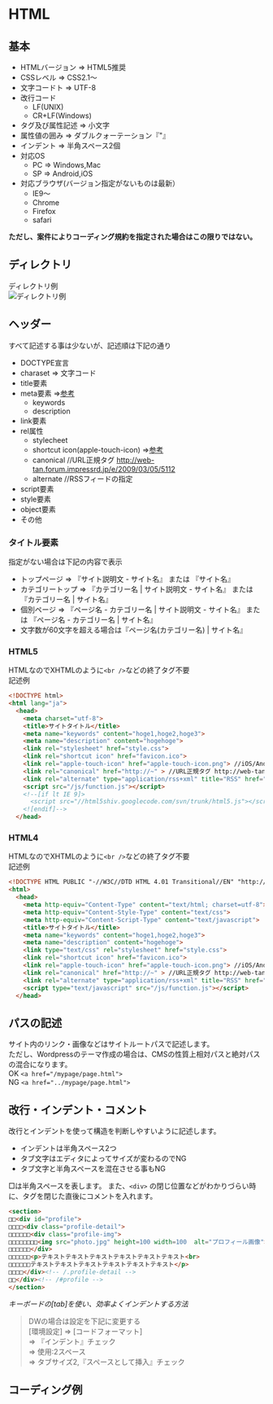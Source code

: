 HTML
================

基本
---------------
+ HTMLバージョン ⇒ HTML5推奨
+ CSSレベル ⇒ CSS2.1〜
+ 文字コードト ⇒ UTF-8
+ 改行コード
  + LF(UNIX)
  + CR+LF(Windows)
+ タグ及び属性記述 ⇒ 小文字
+ 属性値の囲み ⇒ ダブルクォーテーション『"』
+ インデント ⇒ 半角スペース2個
+ 対応OS
  + PC ⇒ Windows,Mac
  + SP ⇒ Android,iOS
+ 対応ブラウザ(バージョン指定がないものは最新）
  + IE9〜
  + Chrome
  + Firefox
  + safari

**ただし、案件によりコーディング規約を指定された場合はこの限りではない。** 

ディレクトリ
---------------
ディレクトリ例  
![ディレクトリ例](http://www.m-r-design.com/images_outside/directory.png "ディレクトリ例")

ヘッダー
---------------
すべて記述する事は少ないが、記述順は下記の通り  

+ DOCTYPE宣言
+ charaset ⇒ 文字コード
+ title要素
+ meta要素 ⇒[参考](https://github.com/mrd-takahashi/coding-guideline/blob/master/META.md)
  + keywords
  + description
+ link要素
+ rel属性
  + stylecheet
  + shortcut icon(apple-touch-icon) ⇒[参考](https://github.com/mrd-takahashi/coding-guideline/blob/master/ETC.md)
  + canonical //URL正規タグ http://web-tan.forum.impressrd.jp/e/2009/03/05/5112
  + alternate //RSSフィードの指定
+ script要素
+ style要素
+ object要素
+ その他  

### タイトル要素   
指定がない場合は下記の内容で表示  

+ トップページ ⇒ 『サイト説明文 - サイト名』 または 『サイト名』
+ カテゴリートップ ⇒ 『カテゴリー名 | サイト説明文 - サイト名』 または 『カテゴリー名 | サイト名』
+ 個別ページ ⇒ 『ページ名 - カテゴリー名 | サイト説明文 - サイト名』 または 『ページ名 - カテゴリー名 | サイト名』
+ 文字数が60文字を超える場合は『ページ名(カテゴリー名) | サイト名』

### HTML5  
HTMLなのでXHTMLのように```<br />```などの終了タグ不要  
記述例 
```html
<!DOCTYPE html>
<html lang="ja">
  <head>
    <meta charset="utf-8">
    <title>サイトタイトル</title>
    <meta name="keywords" content="hoge1,hoge2,hoge3">
    <meta name="description" content="hogehoge">
    <link rel="stylesheet" href="style.css">
    <link rel="shortcut icon" href="favicon.ico">
    <link rel="apple-touch-icon" href="apple-touch-icon.png"> //iOS/Androidショートカット用画像
    <link rel="canonical" href="http://~" > //URL正規タグ http://web-tan.forum.impressrd.jp/e/2009/03/05/5112
    <link rel="alternate" type="application/rss+xml" title="RSS" href="feed/"> //RSSフィードの指定
    <script src="/js/function.js"></script>
    <!--[if lt IE 9]>
      <script src="//html5shiv.googlecode.com/svn/trunk/html5.js"></script>
    <![endif]-->
  </head>
```


### HTML4  
HTMLなのでXHTMLのように```<br />```などの終了タグ不要  
記述例  
```html
<!DOCTYPE HTML PUBLIC "-//W3C//DTD HTML 4.01 Transitional//EN" "http://www.w3.org/TR/html4/loose.dtd">
<html>
  <head>
    <meta http-equiv="Content-Type" content="text/html; charset=utf-8">
    <meta http-equiv="Content-Style-Type" content="text/css">
    <meta http-equiv="Content-Script-Type" content="text/javascript">
    <title>サイトタイトル</title>
    <meta name="keywords" content="hoge1,hoge2,hoge3">
    <meta name="description" content="hogehoge">
    <link type="text/css" rel="stylesheet" href="style.css">
    <link rel="shortcut icon" href="favicon.ico">
    <link rel="apple-touch-icon" href="apple-touch-icon.png"> //iOS/Androidショートカット用画像
    <link rel="canonical" href="http://~" > //URL正規タグ http://web-tan.forum.impressrd.jp/e/2009/03/05/5112
    <link rel="alternate" type="application/rss+xml" title="RSS" href="feed/"> //RSSフィードの指定
    <script type="text/javascript" src="/js/function.js"></script>
  </head>
```

パスの記述
---------------
サイト内のリンク・画像などはサイトルートパスで記述します。  
ただし、Wordpressのテーマ作成の場合は、CMSの性質上相対パスと絶対パスの混合になります。  
OK  ```<a href="/mypage/page.html">```  
NG  ```<a href="../mypage/page.html">```  

改行・インデント・コメント
---------------
改行とインデントを使って構造を判断しやすいように記述します。 

+ インデントは半角スペース2つ  
+ タブ文字はエディタによってサイズが変わるのでNG  
+ タブ文字と半角スペースを混在させる事もNG  
 
□は半角スペースを表します。 
また、```<div>``` の閉じ位置などがわかりづらい時に、タグを閉じた直後にコメントを入れます。
```html
<section>
□□<div id="profile">
□□□□<div class="profile-detail">
□□□□□□<div class="profile-img">
□□□□□□□□<img src="photo.jpg" height=100 width=100  alt="プロフィール画像">
□□□□□□</div>
□□□□□□<p>テキストテキストテキストテキストテキストテキスト<br>
□□□□□□テキストテキストテキストテキストテキストテキスト</p>
□□□□</div><!-- /.profile-detail -->
□□</div><!-- /#profile -->
</section>
```

*キーボードの[tab]を使い、効率よくインデントする方法*  
> DWの場合は設定を下記に変更する  
> [環境設定] ⇒ [コードフォーマット]  
> ⇒ 『インデント』チェック  
> ⇒  使用:2スペース  
> ⇒  タブサイズ2,『スペースとして挿入』チェック  


コーディング例
---------------
